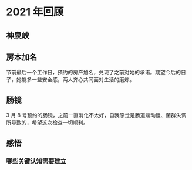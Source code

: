 # 2021 年回顾

## 神泉峡

## 房本加名

节前最后一个工作日，预约的房产加名，兑现了之前对她的承诺。期望今后的日子，她能多一些安全感，两人齐心共同面对生活的磨炼。

## 肠镜

3 月 8 号预约的肠镜，之前一直消化不太好，自我感觉是肠道蠕动慢、菌群失调所导致的，希望这次检查一切顺利。

## 感悟

### 哪些关键认知需要建立
